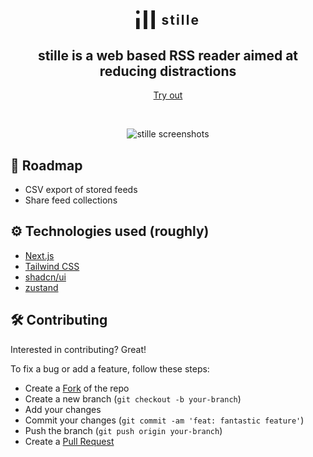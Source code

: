 <h2 align="center" style="display: flex; align-items: center; justify-content: center; gap: 0.5em;">
  <svg width="30" height="30" viewBox="0 0 48 48" fill="none" xmlns="http://www.w3.org/2000/svg">
    <rect width="9" height="9" rx="4.5" fill="currentColor"/>
    <rect y="19.5" width="9" height="28.5" fill="currentColor"/>
    <rect x="19.5" width="9" height="48" fill="currentColor"/>
    <rect x="39" width="9" height="48" fill="currentColor"/>
  </svg>
  <span style="letter-spacing: 0.1em;">
    stille
  </span>
</h2>

<h2 align="center">stille is a web based RSS reader aimed at reducing distractions</h2>
<p align="center">
  <a href="https://stille.app">
    Try out
  </a>
</p>
<br />

<p align="center">
  <img src="https://stille.app/banner.png" alt="stille screenshots" />
</p>

## :rocket: Roadmap

- CSV export of stored feeds
- Share feed collections

## :gear: Technologies used (roughly)

- [Next.js](https://nextjs.org/)
- [Tailwind CSS](https://tailwindcss.com/)
- [shadcn/ui](https://ui.shadcn.com/)
- [zustand](https://zustand-demo.pmnd.rs/)

## :hammer_and_wrench: Contributing

Interested in contributing? Great!

To fix a bug or add a feature, follow these steps:

- Create a [Fork](https://docs.github.com/en/get-started/quickstart/contributing-to-projects#forking-a-repository) of the repo
- Create a new branch (`git checkout -b your-branch`)
- Add your changes
- Commit your changes (`git commit -am 'feat: fantastic feature'`)
- Push the branch (`git push origin your-branch`)
- Create a [Pull Request](https://docs.github.com/en/get-started/quickstart/contributing-to-projects#forking-a-repository)
